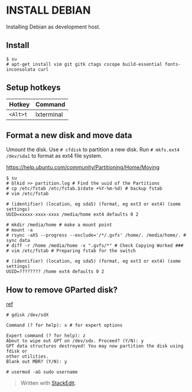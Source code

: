 
# INSTALL DEBIAN
Installing Debian as development host.
## Install
```
$ su
# apt-get install vim git gitk ctags cscope build-essential fonts-inconsolata curl
```
## Setup hotkeys
|Hotkey|Command|
|--|--|
| `<Alt>t`|lxterminal|

## Format a new disk and move data
Umount the disk. Use `# cfdisk` to partition a new disk. Run `# mkfs.ext4 /dev/sda1` to format as ext4 file system.

https://help.ubuntu.com/community/Partitioning/Home/Moving
```
$ su
# blkid >> partition.log # Find the uuid of the Partitions
# cp /etc/fstab /etc/fstab.$(date +%Y-%m-%d) # backup fstab
# vim /etc/fstab
```
```
# (identifier) (location, eg sda5) (format, eg ext3 or ext4) (some settings)
UUID=xxxxx-xxxx-xxxx /media/home ext4 defaults 0 2
```
```
# mkdir /media/home # make a mount point
# mount -a
# rsync -aXS --progress --exclude='/*/.gvfs' /home/. /media/home/. # sync data
# diff -r /home /media/home -x ".gvfs/*" # Check Copying Worked ###
# vim /etc/fstab # Preparing fstab for the switch
```
```
# (identifier) (location, eg sda5) (format, eg ext3 or ext4) (some settings)
UUID=???????? /home ext4 defaults 0 2
```
## How to remove GParted disk?
[ref](https://askubuntu.com/questions/211477/how-to-remove-gpt-from-hdd)

`# gdisk /dev/sdX`
```
Command (? for help): x # for expert options

Expert command (? for help): z
About to wipe out GPT on /dev/sdx. Proceed? (Y/N): y
GPT data structures destroyed! You may now partition the disk using fdisk or
other utilities.
Blank out MBR? (Y/N): y
```
```
# usermod -aG sudo username
```





> Written with [StackEdit](https://stackedit.io/).
<!--stackedit_data:
eyJoaXN0b3J5IjpbMjA3MDE2NDA5MCwxNjI0NTcxODYwLC0zMT
AzMzM5NTEsOTI1ODAwNzQ2LC04MTQ3MTk3OTYsNzMwOTk4MTE2
XX0=
-->
